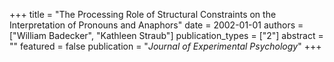 +++
title = "The Processing Role of Structural Constraints on the Interpretation of Pronouns and Anaphors"
date = 2002-01-01
authors = ["William Badecker", "Kathleen Straub"]
publication_types = ["2"]
abstract = ""
featured = false
publication = "*Journal of Experimental Psychology*"
+++

